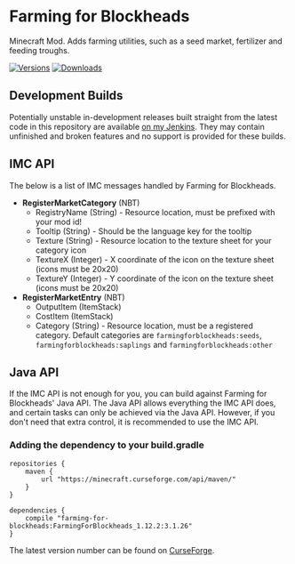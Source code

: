 # Farming for Blockheads
Minecraft Mod. Adds farming utilities, such as a seed market, fertilizer and feeding troughs.

[![Versions](http://cf.way2muchnoise.eu/versions/farming-for-blockheads.svg)](https://minecraft.curseforge.com/projects/farming-for-blockheads) [![Downloads](http://cf.way2muchnoise.eu/full_farming-for-blockheads_downloads.svg)](https://minecraft.curseforge.com/projects/farming-for-blockheads)

## Development Builds
Potentially unstable in-development releases built straight from the latest code in this repository are available [on my Jenkins](http://jenkins.blay09.net).
They may contain unfinished and broken features and no support is provided for these builds.

## IMC API

The below is a list of IMC messages handled by Farming for Blockheads.

* **RegisterMarketCategory** (NBT)
  * RegistryName (String) - Resource location, must be prefixed with your mod id!
  * Tooltip (String) - Should be the language key for the tooltip
  * Texture (String) - Resource location to the texture sheet for your category icon
  * TextureX (Integer) - X coordinate of the icon on the texture sheet (icons must be 20x20)
  * TextureY (Integer) - Y coordinate of the icon on the texture sheet (icons must be 20x20)
* **RegisterMarketEntry** (NBT)
  * OutputItem (ItemStack)
  * CostItem (ItemStack)
  * Category (String) - Resource location, must be a registered category. Default categories are `farmingforblockheads:seeds`, `farmingforblockheads:saplings` and `farmingforblockheads:other`

## Java API

If the IMC API is not enough for you, you can build against Farming for Blockheads' Java API.
The Java API allows everything the IMC API does, and certain tasks can only be achieved via the Java API.
However, if you don't need that extra control, it is recommended to use the IMC API.

### Adding the dependency to your build.gradle
```
repositories {
    maven {
        url "https://minecraft.curseforge.com/api/maven/"
    }
}

dependencies {
    compile "farming-for-blockheads:FarmingForBlockheads_1.12.2:3.1.26"
}
```
The latest version number can be found on [CurseForge](https://minecraft.curseforge.com/projects/farming-for-blockheads/files).